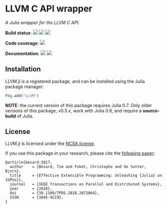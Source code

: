 LLVM C API wrapper
==================

*A Julia wrapper for the LLVM C API.*

**Build status**: [![][gitlab-img]][gitlab-url] [![][travis-img]][travis-url] [![][appveyor-img]][appveyor-url]

**Code coverage**: [![][codecov-img]][codecov-url]

**Documentation**: [![][docs-stable-img]][docs-stable-url] [![][docs-latest-img]][docs-latest-url]

[gitlab-img]: https://gitlab.com/JuliaGPU/LLVM.jl/badges/master/pipeline.svg
[gitlab-url]: https://gitlab.com/JuliaGPU/LLVM.jl/pipelines

[travis-img]: https://travis-ci.org/maleadt/LLVM.jl.svg?branch=master
[travis-url]: https://travis-ci.org/maleadt/LLVM.jl

[appveyor-img]: https://ci.appveyor.com/api/projects/status/5069m449yvvkyn9q/branch/master?svg=true
[appveyor-url]: https://ci.appveyor.com/project/maleadt/llvm-jl

[codecov-img]: https://codecov.io/gh/maleadt/LLVM.jl/branch/master/graph/badge.svg
[codecov-url]: https://codecov.io/gh/maleadt/LLVM.jl

[docs-stable-img]: https://img.shields.io/badge/docs-stable-blue.svg
[docs-stable-url]: http://maleadt.github.io/LLVM.jl/stable
[docs-latest-img]: https://img.shields.io/badge/docs-latest-blue.svg
[docs-latest-url]: http://maleadt.github.io/LLVM.jl/latest


Installation
------------

LLVM.jl is a registered package, and can be installed using the Julia package manager:

```julia
Pkg.add("LLVM")
```

**NOTE**: the current version of this package requires Julia 0.7. Only older
versions of this package, v0.5.x, work with Julia 0.6, and require a
**source-build** of Julia.


License
-------

LLVM.jl is licensed under the [NCSA license](LICENSE.md).

If you use this package in your research, please cite the [following
paper](https://ieeexplore.ieee.org/document/8471188):

```
@article{besard:2017,
  author    = {Besard, Tim and Foket, Christophe and De Sutter, Bjorn},
  title     = {Effective Extensible Programming: Unleashing {Julia} on {GPUs}},
  journal   = {IEEE Transactions on Parallel and Distributed Systems},
  year      = {2018},
  doi       = {10.1109/TPDS.2018.2872064},
  ISSN      = {1045-9219},
}
```
